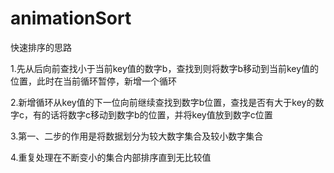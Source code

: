# animationSort
快速排序的思路

1.先从后向前查找小于当前key值的数字b，查找到则将数字b移动到当前key值的位置，此时在当前循环暂停，新增一个循环

2.新增循环从key值的下一位向前继续查找到数字b位置，查找是否有大于key的数字c，有的话将数字c移动到数字b的位置，并将key值放到数字c位置

3.第一、二步的作用是将数据划分为较大数字集合及较小数字集合

4.重复处理在不断变小的集合内部排序直到无比较值
